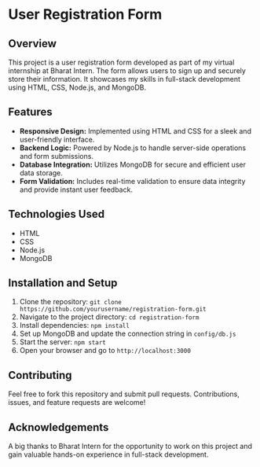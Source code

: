 # User Registration Form

## Overview
This project is a user registration form developed as part of my virtual internship at Bharat Intern. The form allows users to sign up and securely store their information. It showcases my skills in full-stack development using HTML, CSS, Node.js, and MongoDB.

## Features
- **Responsive Design:** Implemented using HTML and CSS for a sleek and user-friendly interface.
- **Backend Logic:** Powered by Node.js to handle server-side operations and form submissions.
- **Database Integration:** Utilizes MongoDB for secure and efficient user data storage.
- **Form Validation:** Includes real-time validation to ensure data integrity and provide instant user feedback.

## Technologies Used
- HTML
- CSS
- Node.js
- MongoDB

## Installation and Setup
1. Clone the repository: `git clone https://github.com/yourusername/registration-form.git`
2. Navigate to the project directory: `cd registration-form`
3. Install dependencies: `npm install`
4. Set up MongoDB and update the connection string in `config/db.js`
5. Start the server: `npm start`
6. Open your browser and go to `http://localhost:3000`

## Contributing
Feel free to fork this repository and submit pull requests. Contributions, issues, and feature requests are welcome!

## Acknowledgements
A big thanks to Bharat Intern for the opportunity to work on this project and gain valuable hands-on experience in full-stack development.
